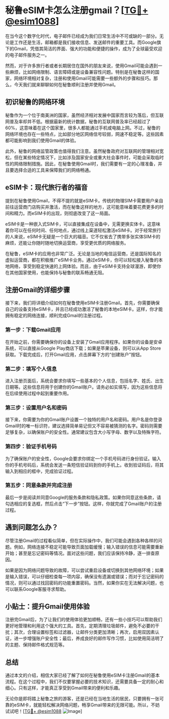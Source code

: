 # 秘鲁eSIM卡怎么注册gmail？[[TG💪+ @esim1088](https://t.me/s/esim1088)]

在当今这个数字化时代，电子邮件已经成为我们日常生活中不可或缺的一部分。无论是工作还是生活，邮箱都是我们接收信息、发送邮件的重要工具。而Google旗下的Gmail，凭借其简洁的界面、强大的功能和便捷的操作，成为了全球最受欢迎的电子邮件服务之一。

然而，对于许多旅行者或者长期居住在国外的朋友来说，使用Gmail可能会遇到一些麻烦，比如网络限制、语言障碍或是设备兼容性问题。特别是在秘鲁这样的国家，网络环境相对复杂，注册和使用Gmail可能需要一些额外的步骤和技巧。那么，今天我们就来聊聊如何在秘鲁顺利注册并使用Gmail。

## 初识秘鲁的网络环境

秘鲁作为一个位于南美洲的国家，虽然经济相对发展中国家而言较为落后，但互联网普及率却并不低。根据最新的统计数据，秘鲁的互联网普及率已经超过了60%，这意味着在这个国家里，很多人都能通过手机或电脑上网。不过，秘鲁的网络环境也存在一些特点，比如部分地区网络信号较弱，网速不稳定等。这些因素都可能影响到我们使用Gmail的体验。

此外，秘鲁的网络监管政策也值得我们注意。虽然秘鲁政府对互联网的管理相对宽松，但在某些特定情况下，比如涉及国家安全或重大社会事件时，可能会采取临时性的网络限制措施。因此，在秘鲁使用Gmail时，我们需要有一定的心理准备，并且要选择合适的工具来保障我们的网络畅通。

## eSIM卡：现代旅行者的福音

提到在秘鲁使用Gmail，不得不提的就是eSIM卡。传统的物理SIM卡需要用户亲自前往运营商门店购买并激活，而在秘鲁这样的地方，这可能意味着要花费更多的时间和精力。而eSIM卡的出现，则彻底改变了这一局面。

eSIM卡是一种嵌入式SIM卡，可以直接集成在设备中，无需更换实体卡。这意味着你可以在任何时间、任何地点，通过线上渠道轻松激活eSIM卡。对于经常旅行的人来说，eSIM卡无疑是一个巨大的福音。它不仅省去了携带多张实体SIM卡的麻烦，还能让你随时随地切换运营商，享受更优质的网络服务。

在秘鲁，eSIM卡的应用也非常广泛。无论是当地的电信运营商，还是国际知名的虚拟运营商，都在积极推广eSIM卡业务。通过eSIM卡，你可以轻松接入秘鲁的本地网络，享受到稳定快速的上网体验。而且，由于eSIM卡支持全球漫游，即使你在其他国家使用，也能保持与秘鲁的联系畅通无阻。

## 注册Gmail的详细步骤

接下来，我们将详细介绍如何在秘鲁使用eSIM卡注册Gmail。首先，你需要确保自己的设备支持eSIM卡，并且已经成功激活了秘鲁的本地eSIM卡。这样，你才能拥有稳定的网络连接，顺利完成Gmail的注册过程。

### 第一步：下载Gmail应用

在开始之前，你需要确保你的设备上安装了Gmail应用程序。如果你的设备是安卓系统，可以直接从Google Play商店下载；如果是苹果设备，则可以从App Store获取。下载完成后，打开Gmail应用，点击屏幕下方的“创建账户”按钮。

### 第二步：填写个人信息

进入注册页面后，系统会要求你填写一些基本的个人信息，包括名字、姓氏、出生日期等。这些信息将用于创建你的Gmail账户。请务必如实填写，因为这些信息将在后续使用过程中起到重要作用。

### 第三步：设置用户名和密码

接下来，你需要为你的Gmail账户设置一个独特的用户名和密码。用户名是你登录Gmail时的唯一标识符，建议选择简单易记但又不容易被猜测的名字。密码则需要足够复杂，以确保账户的安全性。通常建议包含大小写字母、数字以及特殊字符。

### 第四步：验证手机号码

为了确保账户的安全性，Google会要求你绑定一个手机号码进行身份验证。输入你的手机号码后，系统会发送一条短信验证码到你的手机上。收到验证码后，将其输入到相应的框中，完成验证过程。

### 第五步：同意条款并完成注册

最后一步是阅读并同意Google的服务条款和隐私政策。如果你同意这些条款，请勾选相应的复选框，然后点击“下一步”按钮。这样，你就完成了Gmail账户的注册过程。

## 遇到问题怎么办？

尽管注册Gmail的过程看似简单，但在实际操作中，我们可能会遇到各种各样的问题。例如，网络连接不稳定可能导致页面加载缓慢；输入错误的信息可能需要重新开始；甚至是忘记密码等情况。面对这些问题，我们应该保持冷静，逐一排查原因。

如果是因为网络问题导致的故障，可以尝试重启设备或切换到其他网络环境；如果是输入错误，可以仔细检查每一项内容，确保没有遗漏或错误；而对于忘记密码的情况，则可以通过找回密码的功能重置密码。当然，如果你实在无法解决问题，也可以联系Google客服寻求帮助。

## 小贴士：提升Gmail使用体验

注册完Gmail后，为了让我们的使用体验更加顺畅，还有一些小技巧可以帮助我们更好地管理和利用这个强大的工具。首先，定期清理垃圾邮件，避免不必要的干扰；其次，合理设置标签和过滤器，让邮件分类更加清晰；再次，启用双因素认证，进一步增强账户安全性；最后，养成良好的邮件写作习惯，比如使用简洁明了的主题、保持邮件格式规范等。

## 总结

通过本文的介绍，相信大家已经了解了如何在秘鲁使用eSIM卡注册Gmail的基本流程。在这个过程中，我们不仅要掌握必要的技术知识，还需要具备一定的耐心和细心。只有这样，才能真正享受到Gmail带来的便利和乐趣。

无论你是即将踏上秘鲁之旅的游客，还是已经在当地生活的居民，只要拥有一张可靠的eSIM卡，就能轻松解决网络问题，畅享Gmail带来的无限可能。所以，不妨试试吧！[[TG💪+ @esim1088](https://t.me/s/esim1088) ![Image](https://i.postimg.cc/4NQfJmqS/Snipaste-2025-05-13-00-14-12.png)]